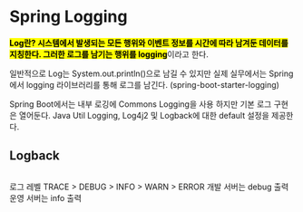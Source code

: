 # Spring Logging

<mark>**Log란? 시스템에서 발생되는 모든 행위와 이벤트 정보를 시간에 따라 남겨둔 데이터를 지칭한다. 그러한 로그를 남기는 행위를 logging**</mark>이라고 한다. 

일반적으로 Log는 System.out.println()으로 남길 수 있지만 실제 실무에서는 Spring에서 logging 라이브러리를 통해 로그를 남긴다. (spring-boot-starter-logging)

Spring Boot에서는 내부 로깅에 Commons Logging을 사용 하지만 기본 로그 구현은 열어둔다. Java Util Logging, Log4j2 및 Logback에 대한 default 설정을 제공한다. 

## Logback

```gradle

```

로그 레벨
TRACE > DEBUG > INFO > WARN > ERROR
개발 서버는 debug 출력
운영 서버는 info 출력
